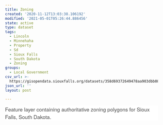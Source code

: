 ```yaml
---
title: Zoning
created: '2020-11-12T13:03:38.106192'
modified: '2021-05-01T05:26:44.886456'
state: active
type: dataset
tags:
  - Lincoln
  - Minnehaha
  - Property
  - Sd
  - Sioux Falls
  - South Dakota
  - Zoning
groups:
  - Local Government
csv_url: >-
  https://gisopendata.siouxfalls.org/datasets/358d69372649478aa903dbb08df329f0_8.csv?outSR=%7B%22latestWkid%22%3A32164%2C%22wkid%22%3A32164%7D
json_url: ''
layout: post

---
```

<p style='margin-top: 0px; margin-bottom: 0.775rem; word-wrap: break-word; max-width: 100%; color: rgb(76, 76, 76); font-family: &quot;Avenir Next W01&quot;, &quot;Avenir Next W00&quot;, &quot;Avenir Next&quot;, Avenir, &quot;Helvetica Neue&quot;, sans-serif; font-size: 17px; font-style: normal; font-variant-ligatures: normal; font-variant-caps: normal; font-weight: 400; letter-spacing: normal; orphans: 2; text-align: start; text-indent: 0px; text-transform: none; white-space: normal; widows: 2; word-spacing: 0px; -webkit-text-stroke-width: 0px; background-color: rgb(255, 255, 255); text-decoration-style: initial; text-decoration-color: initial;'><span style='word-wrap: break-word; max-width: 100%; display: inherit;'>Feature layer containing authoritative zoning polygons for Sioux Falls, South Dakota.</span></p>
